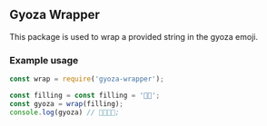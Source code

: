## Gyoza Wrapper

This package is used to wrap a provided string in the gyoza emoji.

### Example usage

```javascript
const wrap = require('gyoza-wrapper');

const filling = const filling = '🥬🍄';
const gyoza = wrap(filling);
console.log(gyoza) // 🥟🥬🍄🥟;
```
